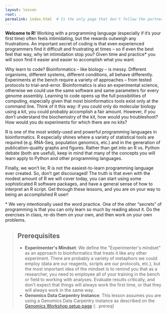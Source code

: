 ```yaml
---
layout: lesson
root: .
permalink: index.html  # Is the only page that don't follow the partner /:path/index.html
---
```

**Welcome to R!** Working with a programming language (especially if it’s your
first time) often feels intimidating, but the rewards outweigh any frustrations.
An important secret of coding is that even experienced programmers find it
difficult and frustrating at times – so if even the best feel that way, why let
intimidation stop you? Given time and practice* you will soon find it easier
and easier to accomplish what you want.

Why learn to code? Bioinformatics – like biology – is messy. Different
organisms, different systems, different conditions, all behave differently.
Experiments at the bench require a variety of approaches – from tested protocols
to trial-and-error. Bioinformatics is also an experimental science, otherwise we
could use the same software and same parameters for every genome assembly.
Learning to code opens up the full possibilities of computing, especially given
that most bioinformatics tools exist only at the command line. Think of it this
way: if you could only do molecular biology using a kit, you could probably
accomplish a fair amount. However, if you don’t understand the biochemistry of
the kit, how would you troubleshoot? How would you do experiments for which
there are no kits?

R is one of the most widely-used and powerful programming languages in
bioinformatics. R especially shines where a variety of statistical tools are
required (e.g. RNA-Seq, population genomics, etc.) and in the generation of
publication-quality graphs and figures. Rather than get into an R vs. Python
debate (both are useful), keep in mind that many of the concepts you will learn
apply to Python and other programming languages.

Finally, we won’t lie; R is not the easiest-to-learn programming language ever
created. So, don’t get discouraged! The truth is that even with the modest
amount of R we will cover today, you can start using some sophisticated R
software packages, and have a general sense of how to interpret an R script.
Get through these lessons, and you are on your way to being an accomplished R
user!

\* We very intentionally used the word practice. One of the other “secrets” of
programming is that you can only learn so much by reading about it. Do the
exercises in class, re-do them on your own, and then work on your own problems.


> ## Prerequisites
>
> - **Experimenter's Mindset**: We define the "Experimenter's mindset" as an
>    approach to bioinformatics that treats it like any other experiment. There
>    are probably a variety of metaphors we could employ (data are our
>    reagents, scripts are our protocols, etc.), but the most important idea of
>    the mindset is to remind you that as a researcher, you need to employee all
>    of your training in the bench or field to working with analyses. Evaluate
>    results critically, and don't expect that things will always work the first
>    time, or that they will always work in the same way.
> - **Genomics Data Carpentry Instance**: This lesson assumes you are using a
>   Genomics Data Carpentry instance as described on the
>   [Genomics Workshop setup page](http://www.datacarpentry.org/genomics-workshop/setup/)
{: .prereq}
